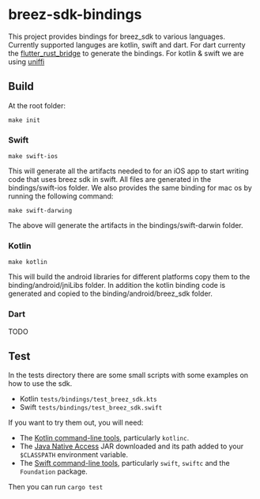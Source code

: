 # breez-sdk-bindings

This project provides bindings for breez_sdk to various languages.
Currently supported languges are kotlin, swift and dart.
For dart currenty the [flutter_rust_bridge](https://github.com/fzyzcjy/flutter_rust_bridge) to generate the bindings.
For kotlin & swift we are using [uniffi](https://github.com/mozilla/uniffi-rs)
 
## Build

At the root folder:

```
make init
```

### Swift

```
make swift-ios
```

This will generate all the artifacts needed to for an iOS app to start writing code that uses breez sdk in swift.
All files are generated in the bindings/swift-ios folder.
We also provides the same binding for mac os by running the following command:

```
make swift-darwing
```
The above will generate the artifacts in the bindings/swift-darwin folder.

### Kotlin
```
make kotlin
```

This will build the android libraries for different platforms copy them to the binding/android/jniLibs folder.
In addition the kotlin binding code is generated and copied to the binding/android/breez_sdk folder.

### Dart
TODO

## Test

In the tests directory there are some small scripts with some examples on how to use the sdk.
  * Kotlin `tests/bindings/test_breez_sdk.kts`
  * Swift `tests/bindings/test_breez_sdk.swift`  

If you want to try them out, you will need:

* The [Kotlin command-line tools](https://kotlinlang.org/docs/tutorials/command-line.html), particularly `kotlinc`.
* The [Java Native Access](https://github.com/java-native-access/jna#download) JAR downloaded and its path
  added to your `$CLASSPATH` environment variable.
* The [Swift command-line tools](https://swift.org/download/), particularly `swift`, `swiftc` and
  the `Foundation` package.

Then you can run ```cargo test```
